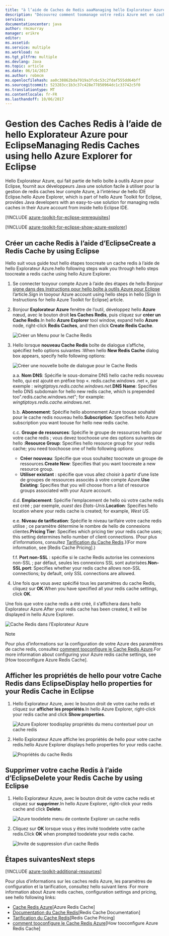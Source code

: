 ```yaml
---
title: "à l’aide de Caches de Redis aaaManaging hello Explorateur Azure pour Eclipse | Documents Microsoft"
description: "Découvrez comment toomanage votre redis Azure met en cache à l’aide de hello Explorateur Azure pour Eclipse."
services: 
documentationcenter: java
author: rmcmurray
manager: erikre
editor: 
ms.assetid: 
ms.service: multiple
ms.workload: na
ms.tgt_pltfrm: multiple
ms.devlang: Java
ms.topic: article
ms.date: 06/14/2017
ms.author: robmcm
ms.openlocfilehash: aa0c38862bda7919a3fc6c53c2fdaf555dd64bff
ms.sourcegitcommit: 523283cc1b3c37c428e77850964dc1c33742c5f0
ms.translationtype: MT
ms.contentlocale: fr-FR
ms.lasthandoff: 10/06/2017
---
```

# <a name="managing-redis-caches-using-hello-azure-explorer-for-eclipse"></a><span data-ttu-id="5ae06-103">Gestion des Caches Redis à l’aide de hello Explorateur Azure pour Eclipse</span><span class="sxs-lookup"><span data-stu-id="5ae06-103">Managing Redis Caches using hello Azure Explorer for Eclipse</span></span>

<span data-ttu-id="5ae06-104">Hello Explorateur Azure, qui fait partie de hello boîte à outils Azure pour Eclipse, fournit aux développeurs Java une solution facile à utiliser pour la gestion de redis caches leur compte Azure, à l’intérieur de hello IDE Eclipse.</span><span class="sxs-lookup"><span data-stu-id="5ae06-104">hello Azure Explorer, which is part of hello Azure Toolkit for Eclipse, provides Java developers with an easy-to-use solution for managing redis caches in their Azure account from inside hello Eclipse IDE.</span></span>

[!INCLUDE [azure-toolkit-for-eclipse-prerequisites](../includes/azure-toolkit-for-eclipse-prerequisites.md)]

[!INCLUDE [azure-toolkit-for-eclipse-show-azure-explorer](../includes/azure-toolkit-for-eclipse-show-azure-explorer.md)]

## <a name="create-a-redis-cache-by-using-eclipse"></a><span data-ttu-id="5ae06-105">Créer un cache Redis à l’aide d’Eclipse</span><span class="sxs-lookup"><span data-stu-id="5ae06-105">Create a Redis Cache by using Eclipse</span></span>

<span data-ttu-id="5ae06-106">Hello suit vous guide tout hello étapes toocreate un cache redis à l’aide de hello Explorateur Azure.</span><span class="sxs-lookup"><span data-stu-id="5ae06-106">hello following steps walk you through hello steps toocreate a redis cache using hello Azure Explorer.</span></span>

1. <span data-ttu-id="5ae06-107">Se connecter tooyour compte Azure à l’aide des étapes de hello Bonjour [signe dans des Instructions pour hello boîte à outils Azure pour Eclipse] l’article.</span><span class="sxs-lookup"><span data-stu-id="5ae06-107">Sign in tooyour Azure account using hello steps in hello [Sign In Instructions for hello Azure Toolkit for Eclipse] article.</span></span>

1. <span data-ttu-id="5ae06-108">Bonjour **Explorateur Azure** fenêtre de l’outil, développez hello **Azure** nœud, avec le bouton droit **les Caches Redis**, puis cliquez sur **créer un Cache Redis**.</span><span class="sxs-lookup"><span data-stu-id="5ae06-108">In hello **Azure Explorer** tool window, expand hello **Azure** node, right-click **Redis Caches**, and then click **Create Redis Cache**.</span></span>

   ![Créer un Menu pour le Cache Redis][CR01]

1. <span data-ttu-id="5ae06-110">Hello lorsque **nouveau Cache Redis** boîte de dialogue s’affiche, spécifiez hello options suivantes :</span><span class="sxs-lookup"><span data-stu-id="5ae06-110">When hello **New Redis Cache** dialog box appears, specify hello following options:</span></span>

   ![Créer une nouvelle boîte de dialogue pour le Cache Redis][CR02]

   <span data-ttu-id="5ae06-112">a.</span><span class="sxs-lookup"><span data-stu-id="5ae06-112">a.</span></span> <span data-ttu-id="5ae06-113">**Nom DNS**: Spécifie le sous-domaine DNS hello cache redis nouveau hello, qui est ajouté en préfixe trop «. redis.cache.windows .net », par exemple : *wingtiptoys.redis.cache.windows.net*.</span><span class="sxs-lookup"><span data-stu-id="5ae06-113">**DNS Name**: Specifies hello DNS subdomain for hello new redis cache, which is prepended too".redis.cache.windows.net"; for example: *wingtiptoys.redis.cache.windows.net*.</span></span>

   <span data-ttu-id="5ae06-114">b.</span><span class="sxs-lookup"><span data-stu-id="5ae06-114">b.</span></span> <span data-ttu-id="5ae06-115">**Abonnement**: Spécifie hello abonnement Azure toouse souhaité pour le cache redis nouveau hello.</span><span class="sxs-lookup"><span data-stu-id="5ae06-115">**Subscription**: Specifies hello Azure subscription you want toouse for hello new redis cache.</span></span>

   <span data-ttu-id="5ae06-116">c.</span><span class="sxs-lookup"><span data-stu-id="5ae06-116">c.</span></span> <span data-ttu-id="5ae06-117">**Groupe de ressources**: Spécifie le groupe de ressources hello pour votre cache redis ; vous devez toochoose une des options suivantes de hello :</span><span class="sxs-lookup"><span data-stu-id="5ae06-117">**Resource Group**: Specifies hello resource group for your redis cache; you need toochoose one of hello following options:</span></span>
      * <span data-ttu-id="5ae06-118">**Créer nouveau**: Spécifie que vous souhaitez toocreate un groupe de ressources.</span><span class="sxs-lookup"><span data-stu-id="5ae06-118">**Create New**: Specifies that you want toocreate a new resource group.</span></span>
      * <span data-ttu-id="5ae06-119">**Utiliser existant** : spécifie que vous allez choisir à partir d’une liste de groupes de ressources associés à votre compte Azure.</span><span class="sxs-lookup"><span data-stu-id="5ae06-119">**Use Existing**: Specifies that you will choose from a list of resource groups associated with your Azure account.</span></span>

   <span data-ttu-id="5ae06-120">d.</span><span class="sxs-lookup"><span data-stu-id="5ae06-120">d.</span></span> <span data-ttu-id="5ae06-121">**Emplacement**: Spécifie l’emplacement de hello où votre cache redis est créé ; par exemple, *ouest des États-Unis*.</span><span class="sxs-lookup"><span data-stu-id="5ae06-121">**Location**: Specifies hello location where your redis cache is created; for example, *West US*.</span></span>

   <span data-ttu-id="5ae06-122">e.</span><span class="sxs-lookup"><span data-stu-id="5ae06-122">e.</span></span> <span data-ttu-id="5ae06-123">**Niveau de tarification**: Spécifie le niveau tarifaire votre cache redis utilise ; ce paramètre détermine le nombre de hello de connexions clientes.</span><span class="sxs-lookup"><span data-stu-id="5ae06-123">**Pricing Tier**: Specifies which pricing tier your redis cache uses; this setting determines hello number of client connections.</span></span> <span data-ttu-id="5ae06-124">(Pour plus d’informations, consultez [Tarification du Cache Redis].)</span><span class="sxs-lookup"><span data-stu-id="5ae06-124">(For more information, see [Redis Cache Pricing].)</span></span>

   <span data-ttu-id="5ae06-125">f.</span><span class="sxs-lookup"><span data-stu-id="5ae06-125">f.</span></span> <span data-ttu-id="5ae06-126">**Port non-SSL** : spécifie si le cache Redis autorise les connexions non-SSL ; par défaut, seules les connexions SSL sont autorisées.</span><span class="sxs-lookup"><span data-stu-id="5ae06-126">**Non-SSL port**: Specifies whether your redis cache allows non-SSL connections; by default, only SSL connections are allowed.</span></span>

1. <span data-ttu-id="5ae06-127">Une fois que vous avez spécifié tous les paramètres du cache Redis, cliquez sur **OK**.</span><span class="sxs-lookup"><span data-stu-id="5ae06-127">When you have specified all your redis cache settings, click **OK**.</span></span>

<span data-ttu-id="5ae06-128">Une fois que votre cache redis a été créé, il s’affichera dans hello Explorateur Azure.</span><span class="sxs-lookup"><span data-stu-id="5ae06-128">After your redis cache has been created, it will be displayed in hello Azure Explorer.</span></span>

   ![Cache Redis dans l’Explorateur Azure][CR03]

> [!NOTE]
>
> <span data-ttu-id="5ae06-130">Pour plus d’informations sur la configuration de votre Azure des paramètres de cache redis, consultez [comment tooconfigure le Cache Redis Azure].</span><span class="sxs-lookup"><span data-stu-id="5ae06-130">For more information about configuring your Azure redis cache settings, see [How tooconfigure Azure Redis Cache].</span></span>
>

## <a name="display-hello-properties-for-your-redis-cache-in-eclipse"></a><span data-ttu-id="5ae06-131">Afficher les propriétés de hello pour votre Cache Redis dans Eclipse</span><span class="sxs-lookup"><span data-stu-id="5ae06-131">Display hello properties for your Redis Cache in Eclipse</span></span>

1. <span data-ttu-id="5ae06-132">Hello Explorateur Azure, avec le bouton droit de votre cache redis et cliquez sur **afficher les propriétés**.</span><span class="sxs-lookup"><span data-stu-id="5ae06-132">In hello Azure Explorer, right-click your redis cache and click **Show properties**.</span></span>

   ![Azure Explorer toodisplay propriétés du menu contextuel pour un cache redis][SP01]

1. <span data-ttu-id="5ae06-134">Hello Explorateur Azure affiche les propriétés de hello pour votre cache redis.</span><span class="sxs-lookup"><span data-stu-id="5ae06-134">hello Azure Explorer displays hello properties for your redis cache.</span></span>

   ![Propriétés du cache Redis][SP02]

## <a name="delete-your-redis-cache-by-using-eclipse"></a><span data-ttu-id="5ae06-136">Supprimer votre cache Redis à l’aide d’Eclipse</span><span class="sxs-lookup"><span data-stu-id="5ae06-136">Delete your Redis Cache by using Eclipse</span></span>

1. <span data-ttu-id="5ae06-137">Hello Explorateur Azure, avec le bouton droit de votre cache redis et cliquez sur **supprimer**.</span><span class="sxs-lookup"><span data-stu-id="5ae06-137">In hello Azure Explorer, right-click your redis cache and click **Delete**.</span></span>

   ![Azure toodelete menu de contexte Explorer un cache redis][DE01]

1. <span data-ttu-id="5ae06-139">Cliquez sur **OK** lorsque vous y êtes invité toodelete votre cache redis.</span><span class="sxs-lookup"><span data-stu-id="5ae06-139">Click **OK** when prompted toodelete your redis cache.</span></span>

   ![Invite de suppression d’un cache Redis][DE02]

## <a name="next-steps"></a><span data-ttu-id="5ae06-141">Étapes suivantes</span><span class="sxs-lookup"><span data-stu-id="5ae06-141">Next steps</span></span>

[!INCLUDE [azure-toolkit-additional-resources](../includes/azure-toolkit-additional-resources.md)]

<span data-ttu-id="5ae06-142">Pour plus d’informations sur les caches redis Azure, les paramètres de configuration et la tarification, consultez hello suivant liens :</span><span class="sxs-lookup"><span data-stu-id="5ae06-142">For more information about Azure redis caches, configuration settings and pricing, see hello following links:</span></span>

* <span data-ttu-id="5ae06-143">[Cache Redis Azure]</span><span class="sxs-lookup"><span data-stu-id="5ae06-143">[Azure Redis Cache]</span></span>
* <span data-ttu-id="5ae06-144">[Documentation du Cache Redis]</span><span class="sxs-lookup"><span data-stu-id="5ae06-144">[Redis Cache Documentation]</span></span>
* <span data-ttu-id="5ae06-145">[Tarification du Cache Redis]</span><span class="sxs-lookup"><span data-stu-id="5ae06-145">[Redis Cache Pricing]</span></span>
* <span data-ttu-id="5ae06-146">[comment tooconfigure le Cache Redis Azure]</span><span class="sxs-lookup"><span data-stu-id="5ae06-146">[How tooconfigure Azure Redis Cache]</span></span>

<!-- URL List -->

[Tarification du Cache Redis]: https://azure.microsoft.com/pricing/details/cache/
[Cache Redis Azure]: https://azure.microsoft.com/services/cache/
[Documentation du Cache Redis]: ./redis-cache/index.md
[comment tooconfigure le Cache Redis Azure]: ./redis-cache/cache-configure.md
[signe dans des Instructions pour hello boîte à outils Azure pour Eclipse]: ./azure-toolkit-for-eclipse-sign-in-instructions.md

<!-- IMG List -->

[CR01]: ./media/azure-toolkit-for-eclipse-managing-redis-caches-using-azure-explorer/CR01.png
[CR02]: ./media/azure-toolkit-for-eclipse-managing-redis-caches-using-azure-explorer/CR02.png
[CR03]: ./media/azure-toolkit-for-eclipse-managing-redis-caches-using-azure-explorer/CR03.png

[SP01]: ./media/azure-toolkit-for-eclipse-managing-redis-caches-using-azure-explorer/SP01.png
[SP02]: ./media/azure-toolkit-for-eclipse-managing-redis-caches-using-azure-explorer/SP02.png

[DE01]: ./media/azure-toolkit-for-eclipse-managing-redis-caches-using-azure-explorer/DE01.png
[DE02]: ./media/azure-toolkit-for-eclipse-managing-redis-caches-using-azure-explorer/DE02.png
